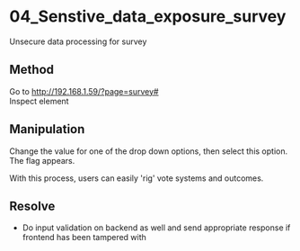 # 04_Senstive_data_exposure_survey

Unsecure data processing for survey


## Method

Go to http://192.168.1.59/?page=survey#  
Inspect element


## Manipulation

Change the value for one of the drop down options, then select this option.  
The flag appears.

With this process, users can easily 'rig' vote systems and outcomes.


## Resolve

- Do input validation on backend as well and send appropriate response if frontend
has been tampered with

